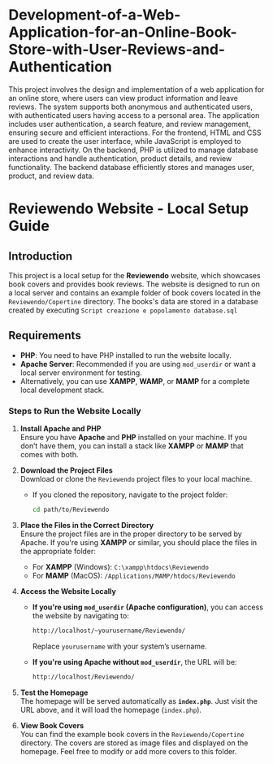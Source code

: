 # Development-of-a-Web-Application-for-an-Online-Book-Store-with-User-Reviews-and-Authentication
This project involves the design and implementation of a web application for an online store, where users can view product information and leave reviews. The system supports both anonymous and authenticated users, with authenticated users having access to a personal area. The application includes user authentication, a search feature, and review management, ensuring secure and efficient interactions. For the frontend, HTML and CSS are used to create the user interface, while JavaScript is employed to enhance interactivity. On the backend, PHP is utilized to manage database interactions and handle authentication, product details, and review functionality. The backend database efficiently stores and manages user, product, and review data.


# Reviewendo Website - Local Setup Guide

## Introduction

This project is a local setup for the **Reviewendo** website, which showcases book covers and provides book reviews. The website is designed to run on a local server and contains an example folder of book covers located in the `Reviewendo/Copertine` directory. The books's data are stored in a database created by executing `Script creazione e popolamento database.sql`

## Requirements

- **PHP**: You need to have PHP installed to run the website locally.
- **Apache Server**: Recommended if you are using `mod_userdir` or want a local server environment for testing.
- Alternatively, you can use **XAMPP**, **WAMP**, or **MAMP** for a complete local development stack.
  
### Steps to Run the Website Locally

1. **Install Apache and PHP**  
   Ensure you have **Apache** and **PHP** installed on your machine. If you don’t have them, you can install a stack like **XAMPP** or **MAMP** that comes with both.

2. **Download the Project Files**  
   Download or clone the `Reviewendo` project files to your local machine.

   - If you cloned the repository, navigate to the project folder:
     ```bash
     cd path/to/Reviewendo
     ```

3. **Place the Files in the Correct Directory**  
   Ensure the project files are in the proper directory to be served by Apache. If you're using **XAMPP** or similar, you should place the files in the appropriate folder:
   
   - For **XAMPP** (Windows): `C:\xampp\htdocs\Reviewendo`
   - For **MAMP** (MacOS): `/Applications/MAMP/htdocs/Reviewendo`

4. **Access the Website Locally**  
   - **If you're using `mod_userdir` (Apache configuration)**, you can access the website by navigating to:
     ```bash
     http://localhost/~yourusername/Reviewendo/
     ```
     Replace `yourusername` with your system’s username.

   - **If you're using Apache without `mod_userdir`**, the URL will be:
     ```bash
     http://localhost/Reviewendo/
     ```

5. **Test the Homepage**  
   The homepage will be served automatically as **`index.php`**. Just visit the URL above, and it will load the homepage (`index.php`).

6. **View Book Covers**  
   You can find the example book covers in the `Reviewendo/Copertine` directory. The covers are stored as image files and displayed on the homepage. Feel free to modify or add more covers to this folder.

